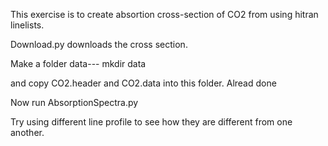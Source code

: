 

This exercise is to create absortion cross-section of CO2 from using hitran linelists.

Download.py downloads the cross section.

Make a folder data--- mkdir data

and copy CO2.header and CO2.data into this folder. Alread done

Now run AbsorptionSpectra.py

Try using different line profile to see how they are different from one another.
